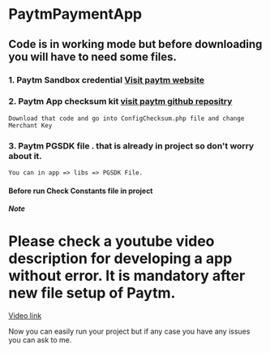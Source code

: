 # PaytmPaymentApp

## Code is in working mode but before downloading you will have to need some files.

### 1. Paytm Sandbox credential [Visit paytm website](https://business.paytm.com/payments)

### 2. Paytm App checksum kit [visit paytm github repositry](https://github.com/Paytm-Payments/Paytm_App_Checksum_Kit_PHP)
    Download that code and go into ConfigChecksum.php file and change Merchant Key    

### 3. Paytm PGSDK file . that is already in project so don't worry about it.
    You can in app => libs => PGSDK File.

#### Before run Check Constants file in project

**_Note_**

# Please check a youtube video description for developing a app without error. It is mandatory after new file setup of Paytm.
[Video link](https://www.youtube.com/watch?v=4BmcwToVTsA&t=3s)

Now you can easily run your project but if any case you have any issues you can ask to me.

